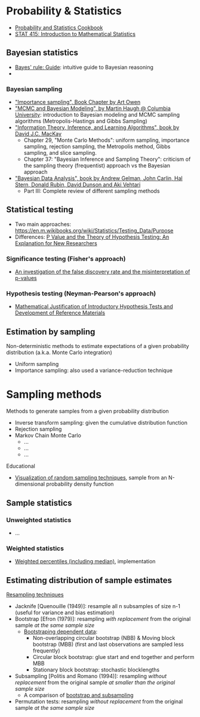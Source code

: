 # Probability & Statistics
- [Probability and Statistics Cookbook](http://statistics.zone/)
- [STAT 415: Introduction to Mathematical Statistics](https://online.stat.psu.edu/stat415/)

## Bayesian statistics
- [Bayes' rule: Guide](https://arbital.com/p/bayes_rule/?l=1zq): intuitive guide to Bayesian reasoning
- 

### Bayesian sampling
- ["Importance sampling", Book Chapter by Art Owen](https://statweb.stanford.edu/~owen/mc/Ch-var-is.pdf)
- ["MCMC and Bayesian Modeling", by Martin Haugh @ Columbia University](http://www.columbia.edu/~mh2078/MachineLearningORFE/MCMC_Bayes.pdf): introduction to Bayesian modeling and MCMC sampling algorithms (Metropolis-Hastings and Gibbs Sampling)
- ["Information Theory, Inference, and Learning Algorithms", book by David J.C. MacKay](https://www.inference.org.uk/itprnn/book.pdf)
  - Chapter 29, "Monte Carlo Methods": uniform sampling, importance sampling, rejection sampling, the Metropolis method, Gibbs sampling, and slice sampling.
  - Chapter 37: "Bayesian Inference and Sampling Theory": criticism of the sampling theory (frequentist) approach vs the Bayesian approach
- ["Bayesian Data Analysis", book by Andrew Gelman, John Carlin, Hal Stern, Donald Rubin, David Dunson and Aki Vehtari](http://www.stat.columbia.edu/~gelman/book/BDA3.pdf)
  - Part III: Complete review of different sampling methods

## Statistical testing
- Two main approaches: https://en.m.wikibooks.org/wiki/Statistics/Testing_Data/Purpose
- Differences: [P Value and the Theory of Hypothesis Testing: An Explanation for New Researchers](https://www.ncbi.nlm.nih.gov/pmc/articles/PMC2816758/#!po=34.2105)

### Significance testing (Fisher's approach)
- [An investigation of the false discovery rate and the misinterpretation of p-values](https://royalsocietypublishing.org/doi/pdf/10.1098/rsos.140216)

### Hypothesis testing (Neyman-Pearson's approach)
- [Mathematical Justification of Introductory Hypothesis Tests and Development of Reference Materials](https://digitalcommons.usu.edu/cgi/viewcontent.cgi?httpsredir=1&article=1014&context=gradreports)

## Estimation by sampling
Non-deterministic methods to estimate expectations of a given probability distribution (a.k.a. Monte Carlo integration)
- Uniform sampling
- Importance sampling: also used a variance-reduction technique


# Sampling methods
Methods to generate samples from a given probability distribution
- Inverse transform sampling: given the cumulative distribution function
- Rejection sampling
- Markov Chain Monte Carlo
  - ...
  - ...
  - ...

Educational
- [Visualization of random sampling techniques](https://chi-feng.github.io/mcmc-demo/app.html), sample from an N-dimensional probability density function

## Sample statistics
### Unweighted statistics
- ...
### Weighted statistics
- [Weighted percentiles (including median)](http://kochanski.org/gpk/code/speechresearch/gmisclib/gmisclib.weighted_percentile-module.html), implementation

## Estimating distribution of sample estimates
[Resampling techniques](https://en.wikipedia.org/wiki/Resampling_(statistics)#)
- Jacknife [Quenouille (1949)]: resample all n subsamples of size n-1  (useful for variance and bias estimation)
- Bootstrap [Efron (1979)]:  resampling *with replacement* from the original sample *at the same sample size* 
  - [Bootstraping dependent data](https://books.google.es/books?id=e4f8sqm439UC&printsec=frontcover#v=onepage&q&f=false):
    - Non-overlapping circular bootstrap (NBB) & Moving block bootstrap (MBB) (first and last observations are sampled less frequently)
    - Circular block bootstrap: glue start and end together and perform MBB
    - Stationary block bootstrap: stochastic blocklengths
- Subsampling [Politis and Romano (1994)]: resampling *without replacement* from the original sample *at smaller than the original sample size*
  - A comparison of [bootstrap and subsampling](http://www.stat.umn.edu/geyer/5601/notes/sub.pdf)
- Permutation tests: resampling *without replacement* from the original sample *at the same sample size*
